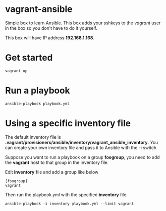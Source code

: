 # vagrant-ansible

Simple box to learn Ansible. This box adds your sshkeys to the *vagrant* user in the box so you don't have to do it yourself.

This box will have IP address **192.168.1.168**.

# Get started

```
vagrant up
```

# Run a playbook

```
ansible-playbook playbook.yml
```

# Using a specific **inventory** file

The default inventory file is **.vagrant/provisioners/ansible/inventory/vagrant_ansible_inventory**. You can create your own inventory file and pass it to Ansible with the -i switch.

Suppose you want to run a playbook on a group **foogroup**, you need to add the **vagrant** host to that group in the inventory file.

Edit **inventory** file and add a group like below

```
[foogroup]
vagrant
```

Then run the playbook.yml with the specified **inventory** file.

```
ansible-playbook -i inventory playbook.yml --limit vagrant
```
